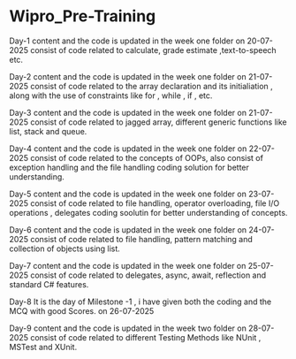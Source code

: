 # Wipro_Pre-Training

Day-1
content and the code is updated in the week one folder
on 20-07-2025
consist of code related to calculate, grade estimate ,text-to-speech etc.

Day-2
content and the code is updated in the week one folder
on 21-07-2025
consist of code related to the array declaration and its initialiation , along with the use of constraints like for , while , if , etc.

Day-3
content and the code is updated in the week one folder
on 21-07-2025
consist of code related to jagged array, different generic functions like list, stack and queue.

Day-4
content and the code is updated in the week one folder
on 22-07-2025
consist of code related to the concepts of OOPs, also consist of exception handling and the file handling coding solution for better understanding.

Day-5
content and the code is updated in the week one folder
on 23-07-2025
consist of code related to file handling, operator overloading, file I/O operations , delegates coding soolutin for better understanding of concepts.

Day-6
content and the code is updated in the week one folder
on 24-07-2025
consist of code related to file handling, pattern matching and collection of objects using list.

Day-7
content and the code is updated in the week one folder
on 25-07-2025
consist of code related to delegates, async, await, reflection and standard C# features.

Day-8
It is the day of Milestone -1 , i have given both the coding and the MCQ with good Scores.
on 26-07-2025

Day-9
content and the code is updated in the week two folder
on 28-07-2025
consist of code related to different Testing Methods like NUnit , MSTest and XUnit.
